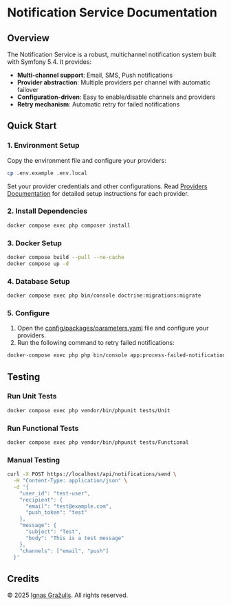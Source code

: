 # Notification Service Documentation

## Overview

The Notification Service is a robust, multichannel notification system built with Symfony 5.4. It provides:

- **Multi-channel support**: Email, SMS, Push notifications
- **Provider abstraction**: Multiple providers per channel with automatic failover
- **Configuration-driven**: Easy to enable/disable channels and providers
- **Retry mechanism**: Automatic retry for failed notifications

## Quick Start

### 1. Environment Setup

Copy the environment file and configure your providers:

```bash
cp .env.example .env.local
```

Set your provider credentials and other configurations. Read [Providers Documentation](./docs/providers.md) for detailed setup instructions for each provider.

### 2. Install Dependencies

```bash 
docker compose exec php composer install
```

### 3. Docker Setup

```bash
docker compose build --pull --no-cache
docker compose up -d
```

### 4. Database Setup

```bash
docker compose exec php bin/console doctrine:migrations:migrate
```

### 5. Configure

1. Open the [config/packages/parameters.yaml](./config/packages/parameters.yaml) file and configure your providers.
2. Run the following command to retry failed notifications:

```bash
docker-compose exec php php bin/console app:process-failed-notifications
```

## Testing

### Run Unit Tests

```bash
docker compose exec php vendor/bin/phpunit tests/Unit
```

### Run Functional Tests

```bash
docker compose exec php vendor/bin/phpunit tests/Functional
```

### Manual Testing

```bash
curl -X POST https://localhost/api/notifications/send \
  -H "Content-Type: application/json" \
  -d '{
    "user_id": "test-user",
    "recipient": {
      "email": "test@example.com",
      "push_token": "test"
    },
    "message": {
      "subject": "Test",
      "body": "This is a test message"
    },
    "channels": ["email", "push"]
  }'
```

## Credits

© 2025 [Ignas Gražulis](https://github.com/GrazulisIgnas). All rights reserved.
